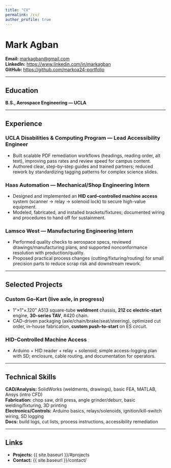 ```yaml
---
title: "CV"
permalink: /cv/
author_profile: true
---
```


# Mark Agban
**Email:** markagban@gmail.com  
**LinkedIn:** https://www.linkedin.com/in/markagban  
**GitHub:** https://github.com/markoa24-portfolio

---

## Education
**B.S., Aerospace Engineering — UCLA**

---

## Experience

### UCLA Disabilities & Computing Program — Lead Accessibility Engineer
- Built scalable PDF remediation workflows (headings, reading order, alt text), improving pass rates and review speed for campus content.
- Authored clear, step-by-step guides and trained partners; reduced rework by standardizing tagging patterns for complex science slides.

### Haas Automation — Mechanical/Shop Engineering Intern
- Designed and implemented an **HID card–controlled machine access** system (scanner → relay → solenoid lock) to secure high-value equipment.
- Modeled, fabricated, and installed brackets/fixtures; documented wiring and procedures to hand off for sustainment.

### Lamsco West — Manufacturing Engineering Intern
- Performed quality checks to aerospace specs, reviewed drawings/manufacturing plans, and supported nonconformance resolution with production/quality.
- Proposed practical process changes (cutting/fixturing/routing) for small precision parts to reduce scrap risk and downstream rework.

---

## Selected Projects
### Custom Go-Kart (live axle, in progress)
- 1"×1"×.120" A513 square-tube **weldment** chassis, **212 cc electric-start** engine, **30-series TAV**, #420 chain.
- CAD-driven packaging (axle/chain/brake/seat/steering), optimized cut order, in-house fabrication, **custom push-to-start** on ES circuit.

### HID-Controlled Machine Access
- Arduino + HID reader + relay + solenoid; simple access-logging plan with SD; enclosure, cable routing, and documentation for operators.

---

## Technical Skills
**CAD/Analysis:** SolidWorks (weldments, drawings), basic FEA, MATLAB, Ansys (intro CFD)  
**Fabrication:** chop saw, drill press, angle grinder/deburr, basic welding/fixturing, 3D printing  
**Electronics/Controls:** Arduino basics, relays/solenoids, ignition/kill-switch wiring, SD logging  
**Docs:** build logs, cut lists, process instructions, accessibility remediation

---

## Links
- **Projects:** {{ site.baseurl }}/#projects  
- **Contact:** {{ site.baseurl }}/contact/
